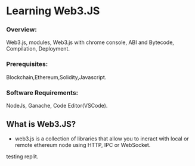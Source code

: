 # Learning Web3.JS

### Overview:

Web3.js, modules, Web3.js with chrome console, ABI
and Bytecode, Compilation, Deployment.

### Prerequisites:

Blockchain,Ethereum,Solidity,Javascript.

### Software Requirements:

NodeJs, Ganache, Code Editor(VSCode).

## What is Web3.JS?

- web3.js is a collection of libraries that allow you to ineract with local or remote ethereum node using HTTP, IPC or WebSocket.

testing replit.